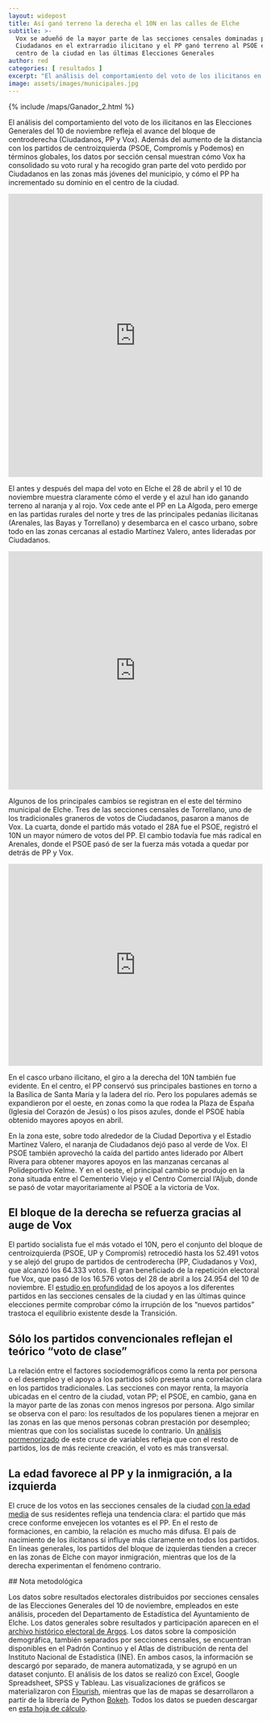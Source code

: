 ```yaml
---
layout: widepost
title: Así ganó terreno la derecha el 10N en las calles de Elche
subtitle: >-
  Vox se adueñó de la mayor parte de las secciones censales dominadas por
  Ciudadanos en el extrarradio ilicitano y el PP ganó terreno al PSOE en el
  centro de la ciudad en las últimas Elecciones Generales
author: red 
categories: [ resultados ]
excerpt: "El análisis del comportamiento del voto de los ilicitanos en las Elecciones Generales del 10 de noviembre refleja el avance del bloque de centroderecha (Ciudadanos, PP y Vox)."
image: assets/images/municipales.jpg
---
```

{% include /maps/Ganador_2.html %}

El análisis del comportamiento del voto de los ilicitanos en las Elecciones Generales del 10 de noviembre refleja el avance del bloque de centroderecha (Ciudadanos, PP y Vox). Además del aumento de la distancia con los partidos de centroizquierda (PSOE, Compromís y Podemos) en términos globales, los datos por sección censal muestran cómo Vox ha consolidado su voto rural y ha recogido gran parte del voto perdido por Ciudadanos en las zonas más jóvenes del municipio, y cómo el PP ha incrementado su dominio en el centro de la ciudad.

<iframe frameborder="0" class="juxtapose" width="100%" height="561" src="https://cdn.knightlab.com/libs/juxtapose/latest/embed/index.html?uid=215a5048-14e6-11ea-b9b8-0edaf8f81e27"></iframe>

El antes y después del mapa del voto en Elche el 28 de abril y el 10 de noviembre muestra claramente cómo el verde y el azul han ido ganando terreno al naranja y al rojo. Vox cede ante el PP en La Algoda, pero emerge en las partidas rurales del norte y tres de las principales pedanías ilicitanas (Arenales, las Bayas y Torrellano) y desembarca en el casco urbano, sobre todo en las zonas cercanas al estadio Martínez Valero, antes lideradas por Ciudadanos.

<iframe frameborder="0" class="juxtapose" width="100%" height="472" src="https://cdn.knightlab.com/libs/juxtapose/latest/embed/index.html?uid=d3e29cd4-1491-11ea-b9b8-0edaf8f81e27"></iframe>

Algunos de los principales cambios se registran en el este del término municipal de Elche. Tres de las secciones censales de Torrellano, uno de los tradicionales graneros de votos de Ciudadanos, pasaron a manos de Vox. La cuarta, donde el partido más votado el 28A fue el PSOE, registró el 10N un mayor número de votos del PP. El cambio todavía fue más radical en Arenales, donde el PSOE pasó de ser la fuerza más votada a quedar por detrás de PP y Vox.

<iframe frameborder="0" class="juxtapose" width="100%" height="400" src="https://cdn.knightlab.com/libs/juxtapose/latest/embed/index.html?uid=77024982-1492-11ea-b9b8-0edaf8f81e27"></iframe>

En el casco urbano ilicitano, el giro a la derecha del 10N también fue evidente. En el centro, el PP conservó sus principales bastiones en torno a la Basílica de Santa María y la ladera del río. Pero los populares además se expandieron por el oeste, en zonas como la que rodea la Plaza de España (Iglesia del Corazón de Jesús) o los pisos azules, donde el PSOE había obtenido mayores apoyos en abril. 

En la zona este, sobre todo alrededor de la Ciudad Deportiva y el Estadio Martínez Valero, el naranja de Ciudadanos dejó paso al verde de Vox. El PSOE también aprovechó la caída del partido antes liderado por Albert Rivera para obtener mayores apoyos en las manzanas cercanas al Polideportivo Kelme. Y en el oeste, el principal cambio se produjo en la zona situada entre el Cementerio Viejo y el Centro Comercial l’Aljub, donde se pasó de votar mayoritariamente al PSOE a la victoria de Vox.

## El bloque de la derecha se refuerza gracias al auge de Vox

<div class="flourish-embed" data-src="visualisation/975466"></div><script src="https://public.flourish.studio/resources/embed.js"></script>

El partido socialista fue el más votado el 10N, pero el conjunto del bloque de centroizquierda (PSOE, UP y Compromís) retrocedió hasta los 52.491 votos y se alejó del grupo de partidos de centroderecha (PP, Ciudadanos y Vox), que alcanzó los 64.333 votos. El gran beneficiado de la repetición electoral fue Vox, que pasó de los 16.576 votos del 28 de abril a los 24.954 del 10 de noviembre. El [estudio en profundidad](https://localdatalab.umh.es/el-pp-siente-el-aliento-de-vox-aunque-se-desquita-arrebatando-votos-a-otras-formaciones/) de los apoyos a los diferentes partidos en las secciones censales de la ciudad y en las últimas quince elecciones permite comprobar cómo la irrupción de los “nuevos partidos” trastoca el equilibrio existente desde la Transición.

## Sólo los partidos convencionales reflejan el teórico “voto de clase”

<div class="flourish-embed" data-src="visualisation/964579"></div><script src="https://public.flourish.studio/resources/embed.js"></script>

La relación entre el factores sociodemográficos como la renta por persona o el desempleo y el apoyo a los partidos sólo presenta una correlación clara en los partidos tradicionales. Las secciones con mayor renta, la mayoría ubicadas en el centro de la ciudad, votan PP; el PSOE, en cambio, gana en la mayor parte de las zonas con menos ingresos por persona. Algo similar se observa con el paro: los resultados de los populares tienen a mejorar en las zonas en las que menos personas cobran prestación por desempleo; mientras que con los socialistas sucede lo contrario. Un [análisis pormenorizado](https://localdatalab.umh.es/el-voto-de-clase-reside-en-el-bipartidismo/) de este cruce de variables refleja que con el resto de partidos, los de más reciente creación, el voto es más transversal.

## La edad favorece al PP y la inmigración, a la izquierda

<div class="flourish-embed" data-src="visualisation/964579"></div><script src="https://public.flourish.studio/resources/embed.js"></script>

El cruce de los votos en las secciones censales de la ciudad [con la edad media](https://localdatalab.umh.es/solo-el-pp-mejora-con-la-edad/) de sus residentes refleja una tendencia clara: el partido que más crece conforme envejecen los votantes es el PP. En el resto de formaciones, en cambio, la relación es mucho más difusa. El país de nacimiento de los ilicitanos sí influye más claramente en todos los partidos. En líneas generales, los partidos del bloque de izquierdas tienden a crecer en las zonas de Elche con mayor inmigración, mientras que los de la derecha experimentan el fenómeno contrario.

<div class="note"></div>
## Nota metodológica

Los datos sobre resultados electorales distribuidos por secciones censales de las Elecciones Generales del 10 de noviembre, empleados en este análisis, proceden del Departamento de Estadística del Ayuntamiento de Elche. Los datos generales sobre resultados y participación aparecen en el [archivo histórico electoral de Argos](http://www.argos.gva.es/ahe/val/buscaEleccionesV.html). Los datos sobre la composición demográfica, también separados por secciones censales, se encuentran disponibles en el Padrón Continuo y el Atlas de distribución de renta del Instituto Nacional de Estadística (INE). En ambos casos, la información se descargó por separado, de manera automatizada, y se agrupó en un dataset conjunto. El análisis de los datos se realizó con Excel, Google Spreadsheet, SPSS y Tableau. Las visualizaciones de gráficos se materializaron con [Flourish](https://flourish.studio/), mientras que las de mapas se desarrollaron a partir de la librería de Python [Bokeh](https://bokeh.pydata.org/en/latest/). Todos los datos se pueden descargar en [esta hoja de cálculo](https://docs.google.com/spreadsheets/d/1YYY7UvSXv_QbxinCTBAfu0lh3zmWiq6DTRFthUUA2qM/edit?usp=sharing).
